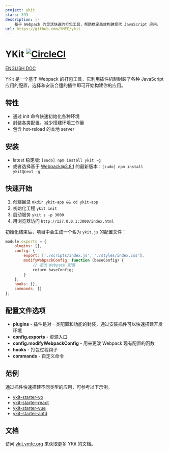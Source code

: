 ```yaml
---
project: ykit
stars: 393
description: |-
    基于 Webpack 的灵活快速的打包工具，帮助稳定高效构建现代 JavaScript 应用。
url: https://github.com/YMFE/ykit
---
```


# YKit [![CircleCI](https://circleci.com/gh/YMFE/ykit.svg?style=shield)](https://circleci.com/gh/YMFE/ykit)

[ENGLISH DOC](./README-en.md)

YKit 是一个基于 Webpack 的打包工具，它利用插件机制封装了各种 JavaScript 应用的配置，选择和安装合适的插件即可开始构建你的应用。

## 特性

- 通过 init 命令快速初始化各种环境
- 封装各类配置，减少搭建环境工作量
- 包含 hot-reload 的本地 server

## 安装

- latest 稳定版: `[sudo] npm install ykit -g`
- 或者选择基于 Webpack@3.8.1 的最新版本：`[sudo] npm install ykit@next -g`

## 快速开始


1. 创建目录 `mkdir ykit-app && cd ykit-app`
2. 初始化工程 `ykit init`
3. 启动服务 `ykit s -p 3000`
4. 用浏览器访问 `http://127.0.0.1:3000/index.html`

初始化结束后，项目中会生成一个名为 `ykit.js` 的配置文件：

```javascript
module.exports = {
    plugins: [],
    config: {
        export: ['./scripts/index.js', './styles/index.css'],
        modifyWebpackConfig: function (baseConfig) {
            // 更改 Webpack 配置
            return baseConfig;
        }
    },
    hooks: {},
    commands: []
};
```

## 配置文件选项

- **plugins** - 插件是对一类配置和功能的封装，通过安装插件可以快速搭建开发环境
- **config.exports** - 资源入口
- **config.modifyWebpackConfig** - 用来更改 Webpack 现有配置的函数
- **hooks** - 打包过程钩子
- **commands** - 自定义命令

## 范例

通过插件快速搭建不同类型的应用，可参考以下示例。

- [ykit-starter-yo][2]
- [ykit-starter-react][3]
- [ykit-starter-vue][4]
- [ykit-starter-antd][5]

## 文档

访问 [ykit.ymfe.org][1] 来获取更多 YKit 的文档。

[1]: https://ykit.ymfe.org/
[2]: https://github.com/roscoe054/ykit-starter-yo
[3]: https://github.com/roscoe054/ykit-starter-react
[4]: https://github.com/roscoe054/ykit-starter-vue
[5]: https://github.com/roscoe054/ykit-starter-antd

